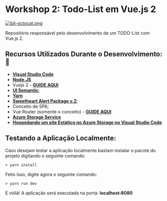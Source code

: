 # Workshop 2: Todo-List em Vue.js 2

[![bit-octocat.png](https://i.postimg.cc/JzxhSxxy/bit-octocat.png)](https://postimg.cc/hXJgd9Hg)

Repositório responsável pelo desenvolvimento de um TODO-List com Vue.js 2.

## Recursos Utilizados Durante o Desenvolvimento: :rocket:

- **[Visual Studio Code](https://code.visualstudio.com/?WT.mc_id=vuejsworkshop-github-gllemos)**
- **[Node.JS](https://nodejs.org/pt-br/)**
- Vuejs 2 - **[GUIDE AQUI](https://vuejs.org/v2/guide/)**
- **[UI Semantic](https://semantic-ui.com/)**;
- **[Yarn](https://yarnpkg.com/pt-BR/)**
- **[Sweetheart Alert Package v.2](https://sweetalert.js.org/)**;
- Conceito de SPA;
- Vue Router (somente o conceito) - **[GUIDE AQUI](https://router.vuejs.org/)**
- **[Azure Storage Service](https://docs.microsoft.com/azure/storage/blobs/storage-blob-static-website?WT.mc_id=vuejsworkshop-github-gllemos)**
- **[Hospedando um site Estático no Azure Storage no Visual Studio Code](https://code.visualstudio.com/tutorials/static-website/getting-started?WT.mc_id=vuejsworkshop-github-gllemos)**

## Testando a Aplicação Localmente:

Caso desejam testar a aplicação localmente bastam instalar o pacote do projeto digitando o seguinte comando:

```
> yarn install
```

Feito isso, digite agora o seguinte comando:

```
> yarn run dev
```

E vòilá! A aplicação será executada na porta: **localhost:8080**

